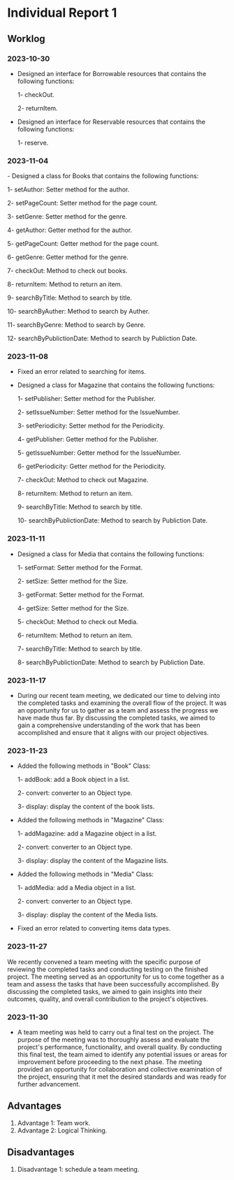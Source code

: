 # Individual Report 1
 
## Worklog


### 2023-10-30
- Designed an interface for Borrowable resources that contains the following functions:
  
  1- checkOut.
  
  2- returnItem.

- Designed an interface for Reservable resources that contains the following functions:
  
  1- reserve.
 
### 2023-11-04
 <p>
- Designed a class for Books that contains the following functions:
  
  1- setAuthor: Setter method for the author.
  
  2- setPageCount: Setter method for the page count.
  
  3- setGenre: Setter method for the genre.
  
  4- getAuthor: Getter method for the author.
  
  5- getPageCount: Getter method for the page count.
  
  6- getGenre: Getter method for the genre.
  
  7- checkOut: Method to check out books.
  
  8- returnItem: Method to return an item.

  9- searchByTitle: Method to search by title.
  
  10- searchByAuther: Method to search by Auther.
  
  11- searchByGenre: Method to search by Genre.
  
  12- searchByPublictionDate: Method to search by Publiction Date.
 </p>
 
### 2023-11-08
- Fixed an error related to searching for items.
  
- Designed a class for Magazine that contains the following functions:

  1- setPublisher: Setter method for the Publisher.
  
  2- setIssueNumber: Setter method for the IssueNumber.
  
  3- setPeriodicity: Setter method for the Periodicity.
  
  4- getPublisher: Getter method for the Publisher.
  
  5- getIssueNumber: Getter method for the IssueNumber.
  
  6- getPeriodicity: Getter method for the Periodicity.
  
  7- checkOut: Method to check out Magazine.
  
  8- returnItem: Method to return an item.
  
  9- searchByTitle: Method to search by title.
  
  10- searchByPublictionDate: Method to search by Publiction Date.
  

 
### 2023-11-11
- Designed a class for Media that contains the following functions:
  
  1- setFormat: Setter method for the Format.
  
  2- setSize: Setter method for the Size.
  
  3- getFormat: Setter method for the Format.
  
  4- getSize: Setter method for the Size.
  
  5- checkOut: Method to check out Media.
  
  6- returnItem:  Method to return an item.

  7- searchByTitle: Method to search by title.
  
  8- searchByPublictionDate: Method to search by Publiction Date.
  

 
### 2023-11-17
 
- During our recent team meeting, we dedicated our time to delving into the completed tasks and examining the overall flow of the project. It was an opportunity for us to gather as a team and assess the progress we have made thus far. By discussing the completed tasks, we aimed to gain a comprehensive understanding of the work that has been accomplished and ensure that it aligns with our project objectives.

 
### 2023-11-23
 
- Added the following methods in "Book" Class:

  1- addBook: add a Book object in a list.
  
  2- convert: converter to an Object type.
  
  3- display: display the content of the book lists.

- Added the following methods in "Magazine" Class:
  
  1- addMagazine: add a Magazine object in a list.
  
  2- convert: converter to an Object type.
  
  3- display: display the content of the Magazine lists.

- Added the following methods in "Media" Class:
  
  1- addMedia: add a Media object in a list.
  
  2- convert: converter to an Object type.
  
  3- display: display the content of the Media lists.

- Fixed an error related to converting items data types.


### 2023-11-27
 
We recently convened a team meeting with the specific purpose of reviewing the completed tasks and conducting testing on the finished project. The meeting served as an opportunity for us to come together as a team and assess the tasks that have been successfully accomplished. By discussing the completed tasks, we aimed to gain insights into their outcomes, quality, and overall contribution to the project's objectives.

 
### 2023-11-30
 
- A team meeting was held to carry out a final test on the project. The purpose of the meeting was to thoroughly assess and evaluate the project's performance, functionality, and overall quality. By conducting this final test, the team aimed to identify any potential issues or areas for improvement before proceeding to the next phase. The meeting provided an opportunity for collaboration and collective examination of the project, ensuring that it met the desired standards and was ready for further advancement.


 
## Advantages
 
1. Advantage 1: Team work.
2. Advantage 2: Logical Thinking.
 
## Disadvantages
 
1. Disadvantage 1: schedule a team meeting.

